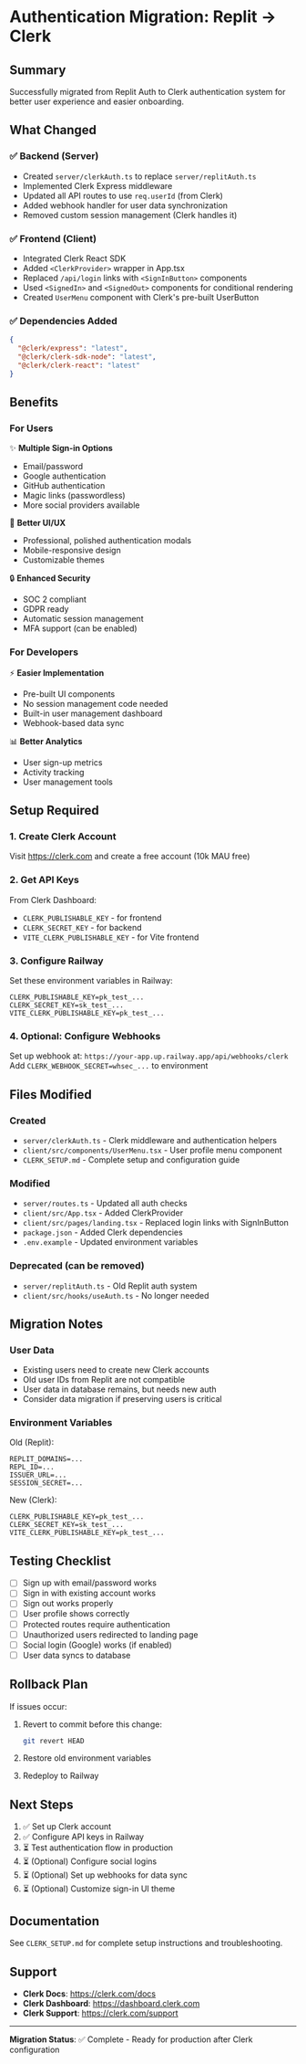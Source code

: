 # Authentication Migration: Replit → Clerk

## Summary

Successfully migrated from Replit Auth to Clerk authentication system for better user experience and easier onboarding.

## What Changed

### ✅ Backend (Server)
- Created `server/clerkAuth.ts` to replace `server/replitAuth.ts`
- Implemented Clerk Express middleware
- Updated all API routes to use `req.userId` (from Clerk)
- Added webhook handler for user data synchronization
- Removed custom session management (Clerk handles it)

### ✅ Frontend (Client)
- Integrated Clerk React SDK
- Added `<ClerkProvider>` wrapper in App.tsx
- Replaced `/api/login` links with `<SignInButton>` components
- Used `<SignedIn>` and `<SignedOut>` components for conditional rendering
- Created `UserMenu` component with Clerk's pre-built UserButton

### ✅ Dependencies Added
```json
{
  "@clerk/express": "latest",
  "@clerk/clerk-sdk-node": "latest",
  "@clerk/clerk-react": "latest"
}
```

## Benefits

### For Users
✨ **Multiple Sign-in Options**
- Email/password
- Google authentication
- GitHub authentication  
- Magic links (passwordless)
- More social providers available

🎨 **Better UI/UX**
- Professional, polished authentication modals
- Mobile-responsive design
- Customizable themes

🔒 **Enhanced Security**
- SOC 2 compliant
- GDPR ready
- Automatic session management
- MFA support (can be enabled)

### For Developers
⚡ **Easier Implementation**
- Pre-built UI components
- No session management code needed
- Built-in user management dashboard
- Webhook-based data sync

📊 **Better Analytics**
- User sign-up metrics
- Activity tracking
- User management tools

## Setup Required

### 1. Create Clerk Account
Visit https://clerk.com and create a free account (10k MAU free)

### 2. Get API Keys
From Clerk Dashboard:
- `CLERK_PUBLISHABLE_KEY` - for frontend
- `CLERK_SECRET_KEY` - for backend
- `VITE_CLERK_PUBLISHABLE_KEY` - for Vite frontend

### 3. Configure Railway
Set these environment variables in Railway:
```
CLERK_PUBLISHABLE_KEY=pk_test_...
CLERK_SECRET_KEY=sk_test_...
VITE_CLERK_PUBLISHABLE_KEY=pk_test_...
```

### 4. Optional: Configure Webhooks
Set up webhook at: `https://your-app.up.railway.app/api/webhooks/clerk`
Add `CLERK_WEBHOOK_SECRET=whsec_...` to environment

## Files Modified

### Created
- `server/clerkAuth.ts` - Clerk middleware and authentication helpers
- `client/src/components/UserMenu.tsx` - User profile menu component
- `CLERK_SETUP.md` - Complete setup and configuration guide

### Modified
- `server/routes.ts` - Updated all auth checks
- `client/src/App.tsx` - Added ClerkProvider
- `client/src/pages/landing.tsx` - Replaced login links with SignInButton
- `package.json` - Added Clerk dependencies
- `.env.example` - Updated environment variables

### Deprecated (can be removed)
- `server/replitAuth.ts` - Old Replit auth system
- `client/src/hooks/useAuth.ts` - No longer needed

## Migration Notes

### User Data
- Existing users need to create new Clerk accounts
- Old user IDs from Replit are not compatible
- User data in database remains, but needs new auth
- Consider data migration if preserving users is critical

### Environment Variables
Old (Replit):
```
REPLIT_DOMAINS=...
REPL_ID=...
ISSUER_URL=...
SESSION_SECRET=...
```

New (Clerk):
```
CLERK_PUBLISHABLE_KEY=pk_test_...
CLERK_SECRET_KEY=sk_test_...
VITE_CLERK_PUBLISHABLE_KEY=pk_test_...
```

## Testing Checklist

- [ ] Sign up with email/password works
- [ ] Sign in with existing account works
- [ ] Sign out works properly
- [ ] User profile shows correctly
- [ ] Protected routes require authentication
- [ ] Unauthorized users redirected to landing page
- [ ] Social login (Google) works (if enabled)
- [ ] User data syncs to database

## Rollback Plan

If issues occur:

1. Revert to commit before this change:
   ```bash
   git revert HEAD
   ```

2. Restore old environment variables

3. Redeploy to Railway

## Next Steps

1. ✅ Set up Clerk account
2. ✅ Configure API keys in Railway
3. ⏳ Test authentication flow in production
4. ⏳ (Optional) Configure social logins
5. ⏳ (Optional) Set up webhooks for data sync
6. ⏳ (Optional) Customize sign-in UI theme

## Documentation

See `CLERK_SETUP.md` for complete setup instructions and troubleshooting.

## Support

- **Clerk Docs**: https://clerk.com/docs
- **Clerk Dashboard**: https://dashboard.clerk.com
- **Clerk Support**: https://clerk.com/support

---

**Migration Status**: ✅ Complete - Ready for production after Clerk configuration
